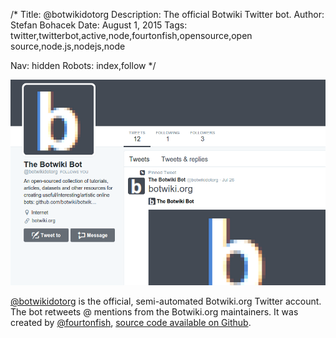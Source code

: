 /*
Title: @botwikidotorg
Description: The official Botwiki Twitter bot.
Author: Stefan Bohacek
Date: August 1, 2015
Tags: twitter,twitterbot,active,node,fourtonfish,opensource,open source,node.js,nodejs,node

Nav: hidden
Robots: index,follow
*/

[![](/content/bots/twitterbots/images/botwikidotorg.png)](https://twitter.com/botwikidotorg)

[@botwikidotorg](https://twitter.com/botwikidotorg) is the official, semi-automated Botwiki.org Twitter account. The bot retweets @ mentions from the Botwiki.org maintainers. It was created by [@fourtonfish](https://twitter.com/fourtonfish), [source code available on Github](https://github.com/botwiki/community-retweet-bot).